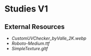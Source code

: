 # Studies V1

## External Resources
- *CustomUVChecker_byValle_2K.webp*
- *Roboto-Medium.ttf*
- *SimpleTexture.gltf*